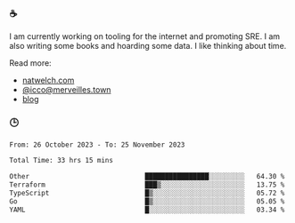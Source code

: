 ### ☕

I am currently working on tooling for the internet and promoting SRE. I am also writing some books and hoarding some data. I like thinking about time. 

Read more:

 - [natwelch.com](https://natwelch.com)
 - [@icco@merveilles.town](https://merveilles.town/@icco)
 - [blog](https://writing.natwelch.com)

### 🕒

<!--START_SECTION:waka-->

```txt
From: 26 October 2023 - To: 25 November 2023

Total Time: 33 hrs 15 mins

Other                             ████████████████░░░░░░░░░   64.30 %
Terraform                         ███▒░░░░░░░░░░░░░░░░░░░░░   13.75 %
TypeScript                        █▒░░░░░░░░░░░░░░░░░░░░░░░   05.72 %
Go                                █▒░░░░░░░░░░░░░░░░░░░░░░░   05.05 %
YAML                              █░░░░░░░░░░░░░░░░░░░░░░░░   03.34 %
```

<!--END_SECTION:waka-->
